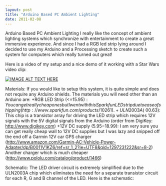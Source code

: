 ```yaml
---
layout: post
title: "Arduino Based PC Ambient Lighting"
date: 2011-02-08
---
```


Arduino Based PC Ambient Lighting
I really like the concept of ambient lighting systems which synchronize with entertainment to create a great immersive experience. And since I had a RGB led strip lying around I decided to use my Arduino and a Processing sketch to create such a system for computers which really turned out great!

Here is a video of my setup and a nice demo of it working with a Star Wars video clip:

[![IMAGE ALT TEXT HERE](http://img.youtube.com/vi/Am55k0k9eq8/0.jpg)](http://www.youtube.com/watch?v=Am55k0k9eq8)

Materials:
If you would like to setup this system, it is quite simple and does not require any Arduino shields. The materials you will need other than an Arduino are:
+RGB LED Strip (<=$15.95): You can get really cheap ones but I went with this Sparkfun LED strip due to ease of shipping (http://www.sparkfun.com/products/10261).
+ULN2003A (~$00.63): This chip is a transistor array for driving the LED strip which requires 12V signals with the 5V digital signals from the Arduino (order from DigiKey: http://www.digikey.com)
+12V DC supply ($5.95-$18.99): I am very sure you can get really cheap wall to 12V DC supplies but I was lazy and snipped off the end off a Garmin 12V car GPS charger (http://www.amazon.com/Garmin-AC-Vehicle-Power-Adapter/dp/B0011V1KZ6/ref=sr_1_2?ie=UTF8&qid=1297231222&sr=8-2) Another charger which is much cheaper (http://www.pololu.com/catalog/product/1466)

Schematic:
The LED driver circuit is extremely simplified due to the ULN2003A chip which eliminates the need for a separate transistor circuit for each R, G and B channel of the LED. Here is the schematic:

